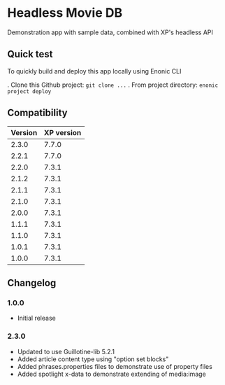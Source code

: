 # Headless Movie DB

Demonstration app with sample data, combined with XP's headless API

## Quick test

To quickly build and deploy this app locally using Enonic CLI

. Clone this Github project: `git clone ...`
. From project directory: `enonic project deploy`

## Compatibility

| Version       | XP version |
| ------------- | ---------- |
| 2.3.0         | 7.7.0 |
| 2.2.1         | 7.7.0 |
| 2.2.0         | 7.3.1 |
| 2.1.2         | 7.3.1 |
| 2.1.1         | 7.3.1 |
| 2.1.0         | 7.3.1 |
| 2.0.0         | 7.3.1 |
| 1.1.1	        | 7.3.1 |
| 1.1.0	        | 7.3.1 |
| 1.0.1	        | 7.3.1 |
| 1.0.0	        | 7.3.1 |

## Changelog

### 1.0.0

* Initial release

### 2.3.0

* Updated to use Guillotine-lib 5.2.1
* Added article content type using "option set blocks"
* Added phrases.properties files to demonstrate use of property files
* Added spotlight x-data to demonstrate extending of media:image
